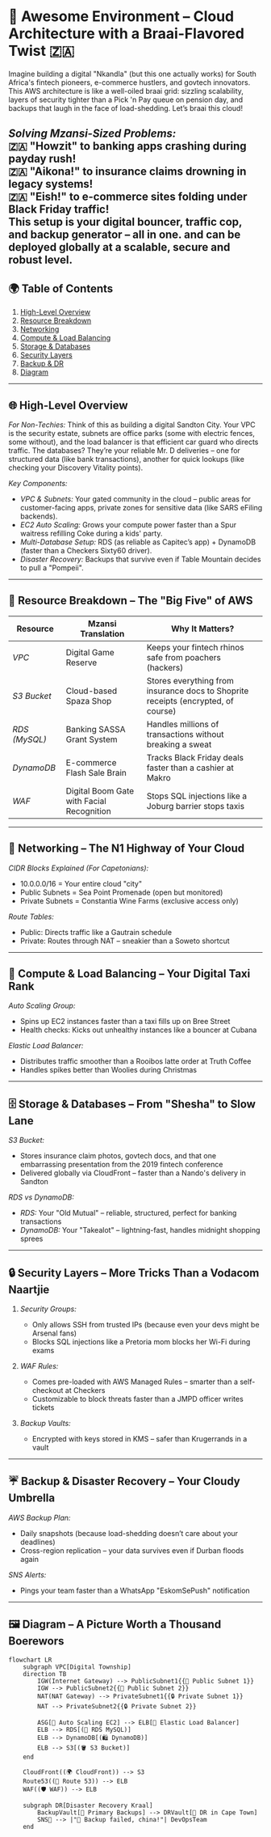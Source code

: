 # 🚀 Awesome Environment – Cloud Architecture with a Braai-Flavored Twist 🇿🇦

Imagine building a digital "Nkandla" (but this one actually works) for South Africa's fintech pioneers, e-commerce hustlers, and govtech innovators. This AWS architecture is like a well-oiled braai grid: sizzling scalability, layers of security tighter than a Pick 'n Pay queue on pension day, and backups that laugh in the face of load-shedding. Let’s braai this cloud!

*Solving Mzansi-Sized Problems:*  
🇿🇦 "Howzit" to banking apps crashing during payday rush!  
🇿🇦 "Aikona!" to insurance claims drowning in legacy systems!  
🇿🇦 "Eish!" to e-commerce sites folding under Black Friday traffic!  
This setup is your digital bouncer, traffic cop, and backup generator – all in one.
and can be deployed globally at a scalable, secure and robust level.
---

## 🌍 Table of Contents  
1. [High-Level Overview](#-high-level-overview)  
2. [Resource Breakdown](#-resource-breakdown--the-big-five-of-aws)  
3. [Networking](#-networking--the-n1-highway-of-your-cloud)  
4. [Compute & Load Balancing](#-compute--load-balancing--your-digital-taxi-rank)  
5. [Storage & Databases](#-storage--databases--from-shesha-to-slow-lane)  
6. [Security Layers](#-security-layers--more-tricks-than-a-vodacom-naartjie)  
7. [Backup & DR](#-backup--disaster-recovery--your-cloudy-umbrella)  
8. [Diagram](#-diagram--a-picture-worth-a-thousand-boerewors)  

---

## 🌐 High-Level Overview

*For Non-Techies:* Think of this as building a digital Sandton City. Your VPC is the security estate, subnets are office parks (some with electric fences, some without), and the load balancer is that efficient car guard who directs traffic. The databases? They’re your reliable Mr. D deliveries – one for structured data (like bank transactions), another for quick lookups (like checking your Discovery Vitality points).

*Key Components:*  
- *VPC & Subnets:* Your gated community in the cloud – public areas for customer-facing apps, private zones for sensitive data (like SARS eFiling backends).  
- *EC2 Auto Scaling:* Grows your compute power faster than a Spur waitress refilling Coke during a kids' party.  
- *Multi-Database Setup:* RDS (as reliable as Capitec’s app) + DynamoDB (faster than a Checkers Sixty60 driver).  
- *Disaster Recovery:* Backups that survive even if Table Mountain decides to pull a "Pompeii".

---

## 🦁 Resource Breakdown – The "Big Five" of AWS

| Resource                | Mzansi Translation                          | Why It Matters?                                                                 |
|-------------------------|---------------------------------------------|---------------------------------------------------------------------------------|
| *VPC*                 | Digital Game Reserve                        | Keeps your fintech rhinos safe from poachers (hackers)                          |
| *S3 Bucket*           | Cloud-based Spaza Shop                      | Stores everything from insurance docs to Shoprite receipts (encrypted, of course)|
| *RDS (MySQL)*         | Banking SASSA Grant System                  | Handles millions of transactions without breaking a sweat                      |
| *DynamoDB*            | E-commerce Flash Sale Brain                 | Tracks Black Friday deals faster than a cashier at Makro                       |
| *WAF*                 | Digital Boom Gate with Facial Recognition   | Stops SQL injections like a Joburg barrier stops taxis                         |

---

## 🚦 Networking – The N1 Highway of Your Cloud

*CIDR Blocks Explained (For Capetonians):*  
- 10.0.0.0/16 = Your entire cloud "city"  
- Public Subnets = Sea Point Promenade (open but monitored)  
- Private Subnets = Constantia Wine Farms (exclusive access only)  

*Route Tables:*  
- Public: Directs traffic like a Gautrain schedule  
- Private: Routes through NAT – sneakier than a Soweto shortcut  

---

## 🚕 Compute & Load Balancing – Your Digital Taxi Rank

*Auto Scaling Group:*  
- Spins up EC2 instances faster than a taxi fills up on Bree Street  
- Health checks: Kicks out unhealthy instances like a bouncer at Cubana  

*Elastic Load Balancer:*  
- Distributes traffic smoother than a Rooibos latte order at Truth Coffee  
- Handles spikes better than Woolies during Christmas  

---

## 🗄 Storage & Databases – From "Shesha" to Slow Lane

*S3 Bucket:*  
- Stores insurance claim photos, govtech docs, and that one embarrassing presentation from the 2019 fintech conference  
- Delivered globally via CloudFront – faster than a Nando's delivery in Sandton  

*RDS vs DynamoDB:*  
- *RDS:* Your "Old Mutual" – reliable, structured, perfect for banking transactions  
- *DynamoDB:* Your "Takealot" – lightning-fast, handles midnight shopping sprees  

---

## 🔒 Security Layers – More Tricks Than a Vodacom Naartjie

1. *Security Groups:*  
   - Only allows SSH from trusted IPs (because even your devs might be Arsenal fans)  
   - Blocks SQL injections like a Pretoria mom blocks her Wi-Fi during exams  

2. *WAF Rules:*  
   - Comes pre-loaded with AWS Managed Rules – smarter than a self-checkout at Checkers  
   - Customizable to block threats faster than a JMPD officer writes tickets  

3. *Backup Vaults:*  
   - Encrypted with keys stored in KMS – safer than Krugerrands in a vault  

---

## ☔ Backup & Disaster Recovery – Your Cloudy Umbrella

*AWS Backup Plan:*  
- Daily snapshots (because load-shedding doesn’t care about your deadlines)  
- Cross-region replication – your data survives even if Durban floods again  

*SNS Alerts:*  
- Pings your team faster than a WhatsApp "EskomSePush" notification  

---

## 🖼 Diagram – A Picture Worth a Thousand Boerewors

```mermaid
flowchart LR
    subgraph VPC[Digital Township]
    direction TB
        IGW(Internet Gateway) --> PublicSubnet1{{🏢 Public Subnet 1}}
        IGW --> PublicSubnet2{{🏢 Public Subnet 2}}
        NAT(NAT Gateway) --> PrivateSubnet1{{🔒 Private Subnet 1}}
        NAT --> PrivateSubnet2{{🔒 Private Subnet 2}}

        ASG[🦾 Auto Scaling EC2] --> ELB[🎯 Elastic Load Balancer]
        ELB --> RDS[(🏦 RDS MySQL)]
        ELB --> DynamoDB[(🛍 DynamoDB)]
        ELB --> S3[(🪣 S3 Bucket)]
    end

    CloudFront((🌍 CloudFront)) --> S3
    Route53((📍 Route 53)) --> ELB
    WAF((🛡 WAF)) --> ELB

    subgraph DR[Disaster Recovery Kraal]
        BackupVault[📀 Primary Backups] --> DRVault[📀 DR in Cape Town]
        SNS📱 --> |"🚨 Backup failed, china!"| DevOpsTeam
    end
